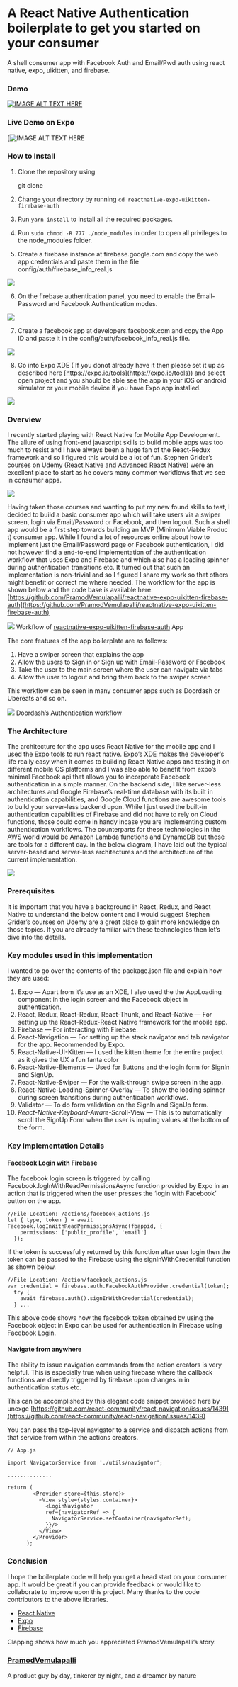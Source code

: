 
# A React Native Authentication boilerplate to get you started on your consumer
A shell consumer app with Facebook Auth and Email/Pwd auth using react native, expo, uikitten, and firebase. 

### Demo

[![IMAGE ALT TEXT HERE](http://img.youtube.com/vi/pDNQ4_IJ9TM/0.jpg)](http://www.youtube.com/watch?v=pDNQ4_IJ9TM)

### Live Demo on Expo
[![IMAGE ALT TEXT HERE](https://raw.githubusercontent.com/PramodVemulapalli/reactnative-expo-uikitten-firebase-auth/master/assets/icons/expo.png)

### **How to Install**

1.  Clone the repository using

    git clone 

2. Change your directory by running `cd reactnative-expo-uikitten-firebase-auth`

3. Run `yarn install` to install all the required packages.

4. Run `sudo chmod -R 777 ./node_modules` in order to open all privileges to the
node_modules folder.

5. Create a firebase instance at firebase.google.com and copy the web app
credentials and paste them in the file config/auth/firebase_info_real.js

![](https://cdn-images-1.medium.com/max/1600/1*kZxubbAasJXYsWKr22Z-Sg.png)

6. On the firebase authentication panel, you need to enable the Email-Password
and Facebook Authentication modes.

![](https://cdn-images-1.medium.com/max/1600/1*MnVh25OBH4y2v8ED0Mj1lQ.png)

7. Create a facebook app at developers.facebook.com and copy the App ID and
paste it in the config/auth/facebook_info_real.js file.

![](https://cdn-images-1.medium.com/max/1600/1*J8L60ymr_PARz-pxXabwqQ.png)

8. Go into Expo XDE ( If you donot already have it then please set it up as
described here [https://expo.io/tools](https://expo.io/tools)) and select open
project and you should be able see the app in your iOS or android simulator or
your mobile device if you have Expo app installed.

![](https://cdn-images-1.medium.com/max/1600/1*Q4G4oFuBkeUIMxlRA4vMlg.png)



### **Overview**

I recently started playing with React Native for Mobile App Development. The
allure of using front-end javascript skills to build mobile apps was too much to
resist and I have always been a huge fan of the React-Redux framework and so I
figured this would be a lot of fun. Stephen Grider’s courses on Udemy ([React
Native](https://www.udemy.com/the-complete-react-native-and-redux-course/learn/v4/overview)
and [Advanced React
Native](https://www.udemy.com/react-native-advanced/learn/v4/overview)) were an
excellent place to start as he covers many common workflows that we see in
consumer apps.

![](https://cdn-images-1.medium.com/max/1200/1*Lzv9CyfcdZqyq1Fgu8Kx1A.png)

Having taken those courses and wanting to put my new found skills to test, I
decided to build a basic consumer app which will take users via a swiper screen,
login via Email/Password or Facebook, and then logout. Such a shell app would be
a first step towards building an MVP (Minimum Viable Produc t) consumer app.
While I found a lot of resources online about how to implement just the
Email/Password page or Facebook authentication, I did not however find a
end-to-end implementation of the authentication workflow that uses Expo and
Firebase and which also has a loading spinner during authentication transitions
etc. It turned out that such an implementation is non-trivial and so I figured I
share my work so that others might benefit or correct me where needed. The
workflow for the app is shown below and the code base is available here:
[https://github.com/PramodVemulapalli/reactnative-expo-uikitten-firebase-auth](https://github.com/PramodVemulapalli/reactnative-expo-uikitten-firebase-auth)

![](https://cdn-images-1.medium.com/max/2000/1*slrjDYveFn6L5qHRg4JZ_w.png)
<span class="figcaption_hack">Workflow of
[reactnative-expo-uikitten-firebase-auth](https://github.com/PramodVemulapalli/reactnative-expo-uikitten-firebase-auth)
App</span>

The core features of the app boilerplate are as follows:

1.  Have a swiper screen that explains the app
1.  Allow the users to Sign in or Sign up with Email-Password or Facebook
1.  Take the user to the main screen where the user can navigate via tabs
1.  Allow the user to logout and bring them back to the swiper screen

This workflow can be seen in many consumer apps such as Doordash or Ubereats and
so on.

![](https://cdn-images-1.medium.com/max/2000/1*XDfhf7k9uH-2BQY59guRBQ.png)
<span class="figcaption_hack">Doordash’s Authentication workflow</span>


### **The Architecture**

The architecture for the app uses React Native for the mobile app and I used the
Expo tools to run react native. Expo’s XDE makes the developer’s life really
easy when it comes to building React Native apps and testing it on different
mobile OS platforms and I was also able to benefit from expo’s minimal Facebook
api that allows you to incorporate Facebook authentication in a simple manner.
On the backend side, I like server-less architectures and Google Firebase’s
real-time database with its built in authentication capabilities, and Google
Cloud functions are awesome tools to build your server-less backend upon. While
I just used the built-in authentication capabilities of Firebase and did not
have to rely on Cloud functions, those could come in handy incase you are
implementing custom authentication workflows. The counterparts for these
technologies in the AWS world would be Amazon Lambda functions and DynamoDB but
those are tools for a different day. In the below diagram, I have laid out the
typical server-based and server-less architectures and the architecture of the
current implementation.

![](https://cdn-images-1.medium.com/max/1600/1*HzRFDR7kiIOYyEEs7S5L9w.png)

### **Prerequisites**

It is important that you have a background in React, Redux, and React Native to
understand the below content and I would suggest Stephen Grider’s courses on
Udemy are a great place to gain more knowledge on those topics. If you are
already familiar with these technologies then let’s dive into the details.

### Key modules used in this implementation

I wanted to go over the contents of the package.json file and explain how they
are used:

1.  Expo — Apart from it’s use as an XDE, I also used the the AppLoading component
in the login screen and the Facebook object in authentication.
1.  React, Redux, React-Redux, React-Thunk, and React-Native — For setting up the
React-Redux-React Native framework for the mobile app.
1.  Firebase — For interacting with Firebase.
1.  React-Navigation — For setting up the stack navigator and tab navigator for the
app. Recommended by Expo.
1.  React-Native-UI-Kitten — I used the kitten theme for the entire project as it
gives the UX a fun fanta color
1.  React-Native-Elements — Used for Buttons and the login form for SignIn and
SignUp.
1.  React-Native-Swiper — For the walk-through swipe screen in the app.
1.  React-Native-Loading-Spinner-Overlay — To show the loading spinner during screen
transitions during authentication workflows.
1.  Validator — To do form validation on the SignIn and SignUp form.
1.  *React-Native-Keyboard-Aware-S*croll-View — This is to automatically scroll the
SignUp Form when the user is inputing values at the bottom of the form.

### **Key Implementation Details**

#### Facebook Login with Firebase

The facebook login screen is triggered by calling
Facebook.logInWithReadPermissionsAsync function provided by Expo in an action
that is triggered when the user presses the ‘login with Facebook’ button on the
app.

    //File Location: /actions/facebook_actions.js 
    let { type, token } = await Facebook.logInWithReadPermissionsAsync(fbappid, {
        permissions: ['public_profile', 'email']
      });

If the token is successfully returned by this function after user login then the
token can be passed to the Firebase using the signInWithCredential function as
shown below.

    //File Location: /action/facebook_actions.js
    var credential = firebase.auth.FacebookAuthProvider.credential(token);
      try {
        await firebase.auth().signInWithCredential(credential);
      } ...

This above code shows how the facebook token obtained by using the Facebook
object in Expo can be used for authentication in Firebase using Facebook Login.

#### Navigate from anywhere

The ability to issue navigation commands from the action creators is very
helpful. This is especially true when using firebase where the callback
functions are directly triggered by firebase upon changes in in authentication
status etc.

This can be accomplished by this elegant code snippet provided here by unexge
[https://github.com/react-community/react-navigation/issues/1439](https://github.com/react-community/react-navigation/issues/1439)

You can pass the top-level navigator to a service and dispatch actions from that
service from within the actions creators.

    // App.js

    import NavigatorService from './utils/navigator';

    ..............

    return (
            <Provider store={this.store}>
              <View style={styles.container}>
                <LoginNavigator
                ref={navigatorRef => {
                  NavigatorService.setContainer(navigatorRef);
                }}/>
              </View>
            </Provider>
          );

### Conclusion

I hope the boilerplate code will help you get a head start on your consumer app.
It would be great if you can provide feedback or would like to collaborate to
improve upon this project. Many thanks to the code contributors to the above
libraries.

* [React Native](https://medium.com/tag/react-native?source=post)
* [Expo](https://medium.com/tag/expo?source=post)
* [Firebase](https://medium.com/tag/firebase?source=post)

Clapping shows how much you appreciated PramodVemulapalli’s story.

### [PramodVemulapalli](https://medium.com/@vpramod1)

A product guy by day, tinkerer by night, and a dreamer by nature

